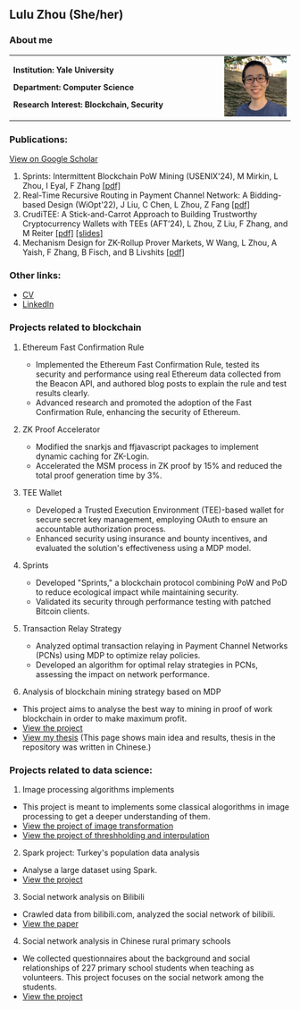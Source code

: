 ## Lulu Zhou (She/her)

### About me
<table border="0">
  <tr>
    <td width="75%">
      <p><b>Institution: Yale University</b></p>
      <p><b>Department: Computer Science </b></p>
      <p><b>Research Interest: Blockchain, Security </b></p>
    </td>
    <td width="25%">
      <img src="./my_photo.png" width="100%">      
    </td>
  </tr>
</table>

### Publications:
[View on Google Scholar](https://scholar.google.com/citations?user=Hx-AeMwAAAAJ&hl=en)
1. Sprints: Intermittent Blockchain PoW Mining (USENIX'24), M Mirkin, L Zhou, I Eyal, F Zhang [[pdf]](https://eprint.iacr.org/2023/626)
2. Real-Time Recursive Routing in Payment Channel Network: A Bidding-based Design (WiOpt'22), J Liu, C Chen, L Zhou, Z Fang [[pdf]](https://dl.ifip.org/db/conf/wiopt/wiopt2022/1570807019.pdf)
3. CrudiTEE: A Stick-and-Carrot Approach to Building Trustworthy Cryptocurrency Wallets with TEEs (AFT’24), L Zhou, Z Liu, F Zhang, and M Reiter [[pdf]](https://drops.dagstuhl.de/storage/00lipics/lipics-vol316-aft2024/LIPIcs.AFT.2024.16/LIPIcs.AFT.2024.16.pdf) [[slides]](https://github.com/luluzhou1/luluzhou1.github.io/blob/master/CrudiTEE_Crypto_wallet.pdf)
4. Mechanism Design for ZK-Rollup Prover Markets, W Wang, L Zhou, A Yaish, F Zhang, B Fisch, and B Livshits [[pdf]](https://arxiv.org/html/2404.06495v1)


### Other links:
* [CV](https://github.com/luluzhou1/luluzhou1.github.io/blob/master/Resume_Lulu_Zhou_2024_Oct.pdf)
* [LinkedIn](https://www.linkedin.com/in/lulu-zhou-303824170/)
<!---* [Twitter](https://twitter.com/LuluZhou14) -->

### Projects related to blockchain
1. Ethereum Fast Confirmation Rule
   * Implemented the Ethereum Fast Confirmation Rule, tested its security and performance using real Ethereum data collected from the Beacon API, and authored blog posts to explain the rule and test results clearly.
   * Advanced research and promoted the adoption of the Fast Confirmation Rule, enhancing the security of Ethereum.
2. ZK Proof Accelerator
   * Modified the snarkjs and ffjavascript packages to implement dynamic caching for ZK-Login.
   * Accelerated the MSM process in ZK proof by 15\% and reduced the total proof generation time by 3\%.
  
3. TEE Wallet
   * Developed a Trusted Execution Environment (TEE)-based wallet for secure secret key management, employing OAuth to ensure an accountable authorization process.
   * Enhanced security using insurance and bounty incentives, and evaluated the solution's effectiveness using a MDP model.
  
4. Sprints
   * Developed "Sprints," a blockchain protocol combining PoW and PoD to reduce ecological impact while maintaining security.
   * Validated its security through performance testing with patched Bitcoin clients.

5. Transaction Relay Strategy
   * Analyzed optimal transaction relaying in Payment Channel Networks (PCNs) using MDP to optimize relay policies.
   * Developed an algorithm for optimal relay strategies in PCNs, assessing the impact on network performance.

1. Analysis of blockchain mining strategy based on MDP
  * This project aims to analyse the best way to mining in proof of work blockchain in order to make maximum profit.
  * [View the project](https://github.com/doris-lessing/Selfish-Mining-Simulator)
  * [View my thesis](https://github.com/doris-lessing/Blockchain_attack_MDP) (This page shows main idea and results, thesis in the repository was written in Chinese.)

### Projects related to data science:
  
1. Image processing algorithms implements
  * This project is meant to implements some classical alogorithms in image processing to get a deeper understanding of them. 
  * [View the project of image transformation](https://github.com/zhangyilang/ImageTransform)
  * [View the project of threshholding and interpulation](https://github.com/doris-lessing/image-processing)
  
2. Spark project: Turkey's population data analysis
  * Analyse a large dataset using Spark. 
  * [View the project](https://github.com/doris-lessing/spark_project)
  
3. Social network analysis on Bilibili
  * Crawled data from bilibili.com, analyzed the social network of bilibili.
  * [View the paper](https://github.com/doris-lessing/Social_Network_Mining_on_Bilibili/blob/master/Social%20network%20analysis%20and%20reference%20system%20construction%20on%20Bilibili.pdf)
    
4. Social network analysis in Chinese rural primary schools
  * We collected questionnaires about the background and social relationships of 227 primary school students when teaching as volunteers. This project focuses on the social network among the students.
  * [View the project](https://github.com/doris-lessing/social-network-mining)
